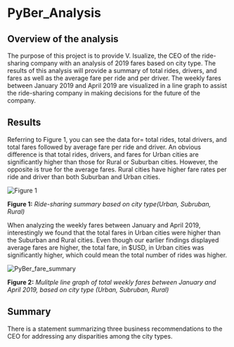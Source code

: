 # PyBer_Analysis
## Overview of the analysis
The purpose of this project is to provide V. Isualize, the CEO of the ride-sharing company with an analysis of 2019 fares based on city type. The results of this analysis will provide a summary of total rides, drivers, and fares as well as the average fare per ride and per driver. The weekly fares between January 2019 and April 2019 are visualized in a line graph to assist the ride-sharing company in making decisions for the future of the company. 

## Results
Referring to Figure 1, you can see the data for= total rides, total drivers, and total fares followed by average fare per ride and driver. An obvious difference is that total rides, drivers, and fares for Urban cities are significantly higher than those for Rural or Suburban cities. However, the opposite is true for the average fares. Rural cities have higher fare rates per ride and driver than both Suburban and Urban cities. 

![Figure 1](https://user-images.githubusercontent.com/102122063/167330386-2d4fe420-214a-4e3c-bca8-21678f7946f5.PNG)

**Figure 1:** *Ride-sharing summary based on city type(Urban, Subruban, Rural)*

When analyzing the weekly fares between January and April 2019, interestingly we found that the total fares in Urban cities were higher than the Suburban and Rural cities. Even though our earlier findings displayed average fares are higher, the total fare, in $USD, in Urban cities was significantly higher, which could mean the total number of rides was higher. 

![PyBer_fare_summary](https://user-images.githubusercontent.com/102122063/167330899-e4e5ee3d-9752-45d9-a077-469f4fc7fb84.png)

**Figure 2:** *Mulitple line graph of total weekly fares between January and April 2019, based on city type (Urban, Subruban, Rural)*

## Summary
There is a statement summarizing three business recommendations to the CEO for addressing any disparities among the city types. 
